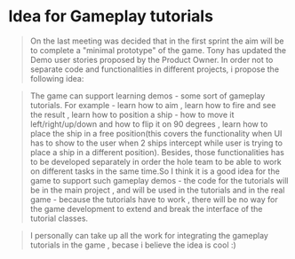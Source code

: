 # Idea for Gameplay tutorials #

> On the last meeting was decided that in the first sprint the aim will be to complete a "minimal prototype" of the game. Tony has updated the Demo user stories proposed by the Product Owner. In order not to separate code and functionalities in different projects, i propose the following idea:

> The game can support learning demos - some sort of gameplay tutorials. For example - learn how to aim , learn how to fire and see the result , learn how to position a ship - how to move it left/right/up/down and how to flip it on 90 degrees , learn how to place the ship in a free position(this covers the functionality when UI has to show to the user when 2 ships intercept while user is trying to place a ship in a different position). Besides, those functionalities has to be developed separately in order the hole team to be able to work on different tasks in the same time.So I think it is a good idea for the game to support such gameplay demos - the code for the tutorials will be in the main project , and will be used in the tutorials and in the real game - because the tutorials have to work , there will be no way for the game development to extend and break the interface of the tutorial classes.

> I personally can take up all the work for integrating the gameplay tutorials in the game , becase i believe the idea is cool :)